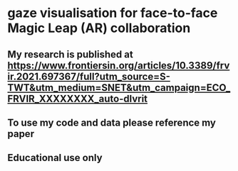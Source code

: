 # gaze visualisation for face-to-face Magic Leap (AR) collaboration
## My research is published at https://www.frontiersin.org/articles/10.3389/frvir.2021.697367/full?utm_source=S-TWT&utm_medium=SNET&utm_campaign=ECO_FRVIR_XXXXXXXX_auto-dlvrit 
## To use my code and data please reference my paper
## Educational use only
 
